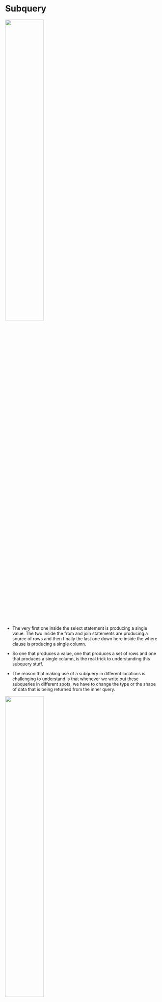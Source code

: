 # Subquery

[<img src="./pictures/shape_of_query.png" width="50%"/>](./pictures/shape_of_query.png)

- The very first one inside the select statement is producing a single value. The two inside the from and join statements are producing a source of rows and then finally the last one down here inside the where clause is producing a single column.

- So one that produces a value, one that produces a set of rows and one that produces a single column, is the real trick to understanding this subquery stuff.

- The reason that making use of a subquery in different locations is challenging to understand is that whenever we write out these subqueries in different spots, we have to change the type or the shape of data that is being returned from the inner query.

[<img src="./pictures/subquery_001.png" width="50%"/>](./pictures/subquery_001.png)

- As you can see there are 4 different subqueries in the below example.

[<img src="./pictures/subquery_example.png" width="50%"/>](./pictures/subquery_example.png)

# Subquery in select

[<img src="./pictures/select_subquery.png" width="50%"/>](./pictures/select_subquery.png)

## Subquery in from

[<img src="./pictures/subquery_from.png" width="50%"/>](./pictures/subquery_from.png)

[<img src="./pictures/subquery_from_2.png" width="50%"/>](./pictures/subquery_from_2.png)

- The result of these subquery has only columns, name and price to weight ratio. So inside of our select statement, if we asked for just price by itself, we would get an error.

[<img src="./pictures/subquery_from_01.png" width="50%"/>](./pictures/subquery_from_01.png)

- we do not have to return a set of rows or columns from a subquery inside of a from clause. We can return just one single value as long as the outer select statements, the where and so on are compatible with it.

## One row and one column which referred to as a value. That's one single value

# Subquery in join

[<img src="./pictures/subquery_in_join.png" width="50%"/>](./pictures/subquery_in_join.png)

# Subquery in where

- So when we start talking about subqueries being used inside of a where clause and we start to think about the type or structure of data that is returned from the subquery, a valid subquery is going to be valid or not, depending upon the operator right here that we are using.

- So in some cases we are allowed to write a subquery that is going to return only one single value. In other cases, if we use a different operator, we might be allowed to write a subquery that's going to return a list or a single column of values. It all comes down to the operator that we are using.

- If we get back a single column of values, then we are allowed to use that with an in operator.

[<img src="./pictures/subquery_with_where.png" width="50%"/>](./pictures/subquery_with_where.png)

# Subquery with where operators

[<img src="./pictures/where_operator_subquery.png" width="50%"/>](./pictures/where_operator_subquery.png)

# Subquery examples

[<img src="./pictures/subquery_example_001.png" width="50%"/>](./pictures/subquery_example_001.png)

[<img src="./pictures/subquery_example_002.png" width="50%"/>](./pictures/subquery_example_002.png)

[<img src="./pictures/subquery_example_003.png" width="50%"/>](./pictures/subquery_example_003.png)

# Some/Any

- Some is actually an alias for any. So you can make use of the keyword any or some.

- The sum operator is going to make sure that 50 is greater than at least one of these two values. In this case, 50 is greater than 20. So this would evaluate to true.

[<img src="./pictures/some_001.png" width="50%"/>](./pictures/some_001.png)

[<img src="./pictures/some_002.png" width="50%"/>](./pictures/some_002.png)

[<img src="./pictures/some_003.png" width="50%"/>](./pictures/some_003.png)

# Correlated queries

- So in other words, when we are executing a where for just one row right, we can imagine that the following thing occurs. The subquery runs, we get all of the different rows for products and then we execute the where for every row that we just fetched.
- You can kind of imagine that this is like a double nested for loop if you are familiar with a for loop in general, for every row that we're going to iterate over on the outer query, we're going to iterate over all of our different products on the inner query. So it's kind of like a nested for loop.
- We can make use of a correlated subquery not only inside of where, we can use them just about anywhere.

[<img src="./pictures/correlated_queries.png" width="50%"/>](./pictures/correlated_queries.png)

# Select without a from

[<img src="./pictures/select_without_from_01.png" width="50%"/>](./pictures/select_without_from_01.png)

[<img src="./pictures/select_without_from_02.png" width="50%"/>](./pictures/select_without_from_02.png)

[<img src="./pictures/select_without_from_03.png" width="50%"/>](./pictures/select_without_from_03.png)
